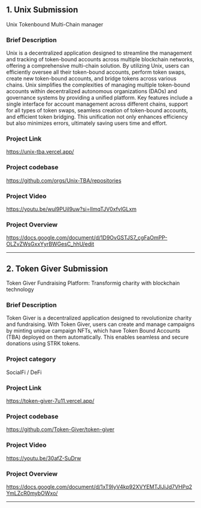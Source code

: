 ## 1. Unix Submission

Unix Tokenbound Multi-Chain manager

### Brief Description

Unix is a decentralized application designed to streamline the management and tracking of token-bound accounts across multiple blockchain networks, offering a comprehensive multi-chain solution. By utilizing Unix, users can efficiently oversee all their token-bound accounts, perform token swaps, create new token-bound accounts, and bridge tokens across various chains. Unix simplifies the complexities of managing multiple token-bound accounts within decentralized autonomous organizations (DAOs) and governance systems by providing a unified platform. Key features include a single interface for account management across different chains, support for all types of token swaps, seamless creation of token-bound accounts, and efficient token bridging. This unification not only enhances efficiency but also minimizes errors, ultimately saving users time and effort.


### Project Link

<https://unix-tba.vercel.app/>

### Project codebase

<https://github.com/orgs/Unix-TBA/repositories>

### Project Video

<https://youtu.be/wul9PUil9uw?si=IlmqTJV0xfvlGLxm>

### Project Overview

<https://docs.google.com/document/d/1D9OvGSTJS7_cgFaOmPP-OLZvZWsGxxYyrBWGesC_hhU/edit>

<hr />



## 2. Token Giver Submission 

Token Giver Fundraising Platform: Transformig charity with blockchain technology 

### Brief Description

Token Giver is a decentralized application designed to revolutionize charity and fundraising. With Token Giver, users can create and manage campaigns by minting unique campaign NFTs, which have Token Bound Accounts (TBA) deployed on them automatically. This enables seamless and secure donations using STRK tokens.

### Project category

SocialFi / DeFi

### Project Link

<https://token-giver-7u11.vercel.app/>

### Project codebase

<https://github.com/Token-Giver/token-giver>

### Project Video

<https://youtu.be/30afZ-SuDrw>

### Project Overview

<https://docs.google.com/document/d/1xT9IyV4kp92XVYEMTJlJiJd7VHPq2YmLZcR0mybOWxo/>

<hr/>
